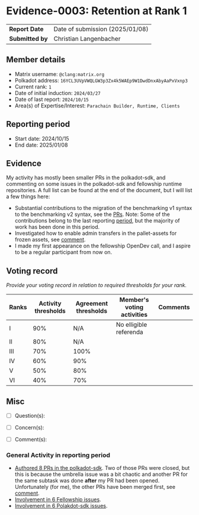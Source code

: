 # Evidence-0003: Retention at Rank 1

|                 |                                 |
| --------------- |---------------------------------|
| **Report Date** | Date of submission (2025/01/08) |
| **Submitted by**| Christian Langenbacher          |


## Member details

- Matrix username: `@clang:matrix.org`
- Polkadot address: `16YCL3UVpVWQLGW3p3Zx4k5WAEp9W1DwdDnxAbyAaPxVxnp3`
- Current rank: `1`
- Date of initial induction: `2024/03/27`
- Date of last report: `2024/10/15`
- Area(s) of Expertise/Interest: `Parachain Builder, Runtime, Clients`


## Reporting period

- Start date: 2024/10/15
- End date: 2025/01/08


## Evidence
My activity has mostly been smaller PRs in the polkadot-sdk, and commenting on some issues in the polkadot-sdk and fellowship runtime repositories. A full list can be found at the end of the document, but I will list a few things here:
* Substantial contributions to the migration of the benchmarking v1 syntax to the benchmarking v2 syntax, see the [PRs](https://github.com/paritytech/polkadot-sdk/pulls?q=is%3Apr+reviewed-by%3Aclangenb+created%3A2024-10-15..2025-01-08+). Note: Some of the contributions belong to the last reporting [period](https://collectives.subsquare.io/fellowship/referenda/231#4), but the majority of work has been done in this period.
* Investigated how to enable admin transfers in the pallet-assets for frozen assets, see [comment](https://github.com/paritytech/polkadot-sdk/issues/3992#issuecomment-2553395720).
* I made my first appearance on the fellowship OpenDev call, and I aspire to be a regular participant from now on.

## Voting record
*Provide your voting record in relation to required thresholds for your rank.* 

|  Ranks | Activity thresholds | Agreement thresholds | Member's voting activities | Comments |
|---|---|----------------------|----------------------------|---|
|I  |90%   | N/A                  | No elligible referenda     |  |
|II |80%   | N/A                  |                            |  |
|III|70%   | 100%                 |                            |  |
|IV |60%   | 90%                  |                            |  |
|V  |50%   | 80%                  |                            |  |
|VI |40%   | 70%                  |                            |  |


## Misc

- [ ] Question(s): 

- [ ] Concern(s): 

- [ ] Comment(s):

### General Activity in reporting period
* [Authored 8 PRs in the polkadot-sdk](https://github.com/paritytech/polkadot-sdk/pulls?q=is%3Apr+reviewed-by%3Aclangenb+created%3A2024-10-15..2025-01-08+). Two of those PRs were closed, but this is because the umbrella issue was a bit chaotic and another PR for the same subtask was done **after** my PR had been opened. Unfortunately (for me), the other PRs have been merged first, see [comment](https://github.com/paritytech/polkadot-sdk/issues/6202#issuecomment-2506383064).
* [Involvement in 6 Fellowship issues](https://github.com/polkadot-fellows/runtimes/issues?q=is%3Aissue+involves%3Aclangenb+updated%3A2024-10-15..2025-01-08+).
* [Involvement in 6 Polakdot-sdk issues](https://github.com/paritytech/polkadot-sdk/issues?q=is%3Aissue+involves%3Aclangenb+updated%3A2024-10-15..2025-01-08+).
